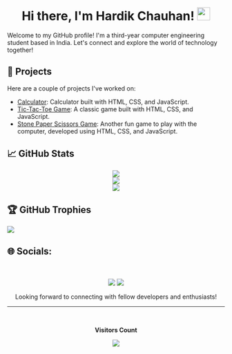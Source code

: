 <h1 align="center">Hi there, I'm Hardik Chauhan! <img src="https://media.giphy.com/media/hvRJCLFzcasrR4ia7z/giphy.gif" width="30px"></h1>

Welcome to my GitHub profile! I'm a third-year computer engineering student based in India. Let's connect and explore the world of technology together!

## 🚀 Projects

Here are a couple of projects I've worked on:

- [Calculator](https://github.com/chauhan-hardik/Calculator.git): Calculator built with HTML, CSS, and JavaScript.
- [Tic-Tac-Toe Game](https://github.com/chauhan-hardik/Tic-Tac-Toe.git): A classic game built with HTML, CSS, and JavaScript.
- [Stone Paper Scissors Game](https://github.com/chauhan-hardik/rock-paper-scissors.git): Another fun game to play with the computer, developed using HTML, CSS, and JavaScript.
<!--
## 🔧 Languages & Tools

<div align="center">
  
![C](https://img.shields.io/badge/c-%2300599C.svg?style=for-the-badge&logo=c&logoColor=white) ![C++](https://img.shields.io/badge/c++-%2300599C.svg?style=for-the-badge&logo=c%2B%2B&logoColor=white) ![HTML5](https://img.shields.io/badge/html5-%23E34F26.svg?style=for-the-badge&logo=html5&logoColor=white) ![CSS3](https://img.shields.io/badge/css3-%231572B6.svg?style=for-the-badge&logo=css3&logoColor=white) ![JavaScript](https://img.shields.io/badge/javascript-%23323330.svg?style=for-the-badge&logo=javascript&logoColor=%23F7DF1E) ![MySQL](https://img.shields.io/badge/mysql-%2300000f.svg?style=for-the-badge&logo=mysql&logoColor=white)
</div>
-->
<!--
## 🌱 Learning Path

Currently, I'm on a journey to master the MERN (MongoDB, Express.js, React, Node.js) stack. My goal is to become proficient in building full-stack web applications.
-->
## 📈 GitHub Stats

<div align="center">
  
  ![](https://github-readme-stats.vercel.app/api?username=chauhan-hardik&theme=default&hide_border=false&include_all_commits=false&count_private=false)<br/>
  ![](https://github-readme-streak-stats.herokuapp.com/?user=chauhan-hardik&theme=defaul&hide_border=false)<br/>
  ![](https://github-readme-stats.vercel.app/api/top-langs/?username=chauhan-hardik&theme=default&hide_border=false&include_all_commits=false&count_private=false&layout=compact)
</div>

## 🏆 GitHub Trophies
![](https://github-profile-trophy.vercel.app/?username=chauhan-hardik&theme=onestar&no-frame=true&no-bg=true&margin-w=4)

## 🌐 Socials:
<p align="center">
  <br/><br/>
  <a target="_blank" href="https://www.linkedin.com/in/hardik-chauhan-256260266"><img src="https://img.shields.io/badge/-LinkedIn-0077B5?style=for-the-badge&logo=Linkedin&logoColor=white"></img></a>
  <a target="_blank" href="mailto:hardikchauhan1502@gmail.com"><img src="https://img.shields.io/badge/-Gmail-D14836?style=for-the-badge&logo=Gmail&logoColor=white"></img></a><br>
</p>

<p align="center">Looking forward to connecting with fellow developers and enthusiasts!</p>

---
<div align="center">
  <br>
  <p align="centre"><b>Visitors Count</b></p>  
  <p align="center"><img align="center" src="https://profile-counter.glitch.me/{chauhan-hardik}/count.svg" /></p> 
  <br>
</div>
